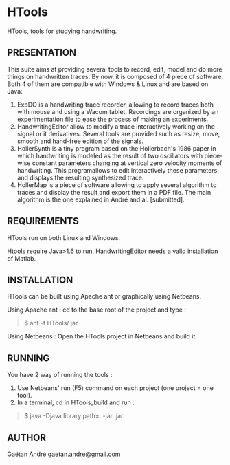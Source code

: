 HTools
======

HTools, tools for studying handwriting.

PRESENTATION
------------

This suite aims at providing several tools to record, edit, 
model and do more things on handwritten traces. By now, it is 
composed of 4 piece of software. Both 4 of them are compatible 
with Windows & Linux and are based on Java:

  1. ExpDO is a handwriting trace recorder, allowing to record 
traces both with mouse and using a Wacom tablet. Recordings 
are organized by an experimentation file to ease the process of 
making an experiments.
  2. HandwritingEditor allow to modify a trace interactively working 
on the signal or it derivatives. Several tools are provided such as 
resize, move, smooth and hand-free edition of the signals.
  3. HollerSynth is a tiny program based on the Hollerbach's 1986 paper 
in which handwriting is modeled as the result of two oscillators with piece-wise 
constant parameters changing at vertical zero velocity moments of handwriting. 
This programallows to edit interactively these parameters and displays 
the resulting synthesized trace.
  4. HollerMap is a piece of software allowing to apply several algorithm
 to traces and display the result and export them in a PDF file. The 
main algorithm is the one explained in André and al. [submitted].

REQUIREMENTS
------------

HTools run on both Linux and Windows.

Htools require Java>1.6 to run. HandwritingEditor needs a valid 
installation of Matlab.

INSTALLATION
------------

HTools can be built using Apache ant or graphically using Netbeans.  

Using Apache ant : 
cd to the base root of the project and type :
>$ ant -f HTools/ jar

Using Netbeans :
 Open the HTools project in Netbeans and build it.

RUNNING 
-------

You have 2 way of running the tools :
  1. Use Netbeans' run (F5) command on each project (one project = one tool).
  1. In a terminal, cd in HTools_build  and run :
>$ java -Djava.library.path=. -jar <The program>.jar

AUTHOR
------

Gaëtan André <gaetan.andre@gmail.com>
